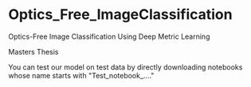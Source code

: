 # Optics_Free_ImageClassification
Optics-Free Image Classification Using Deep Metric Learning 

Masters Thesis 

You can test our model on test data by directly downloading notebooks whose name starts with "Test_notebook_...."
